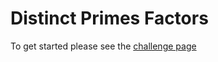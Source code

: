 # Distinct Primes Factors

To get started please see the [challenge page](https://projecteuler.net/problem=47)
